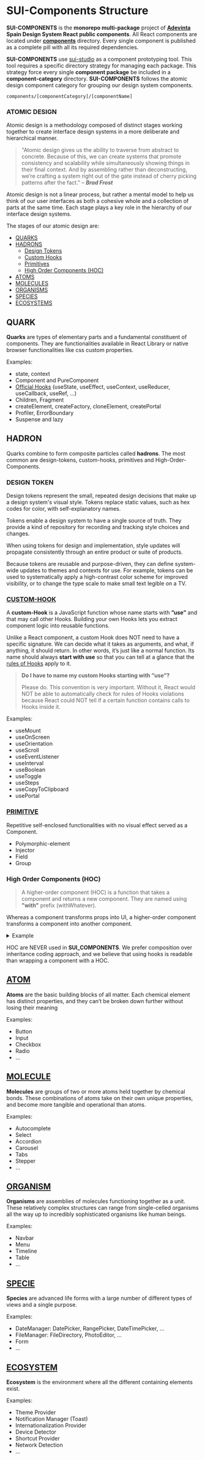 # SUI-Components Structure

**SUI-COMPONENTS** is the **monorepo multi-package** project of **[Adevinta](https://www.adevinta.com/)** **Spain Design System React public components**. All React components are located under [**components**](https://github.com/SUI-Components/sui-components/tree/master/components) directory. Every single component is published as a complete pill with all its required dependencies. 

**SUI-COMPONENTS** use [sui-studio](https://www.npmjs.com/package/@s-ui/studio) as a component prototyping tool. This tool requires a specific directory strategy for managing each package. This strategy force every single **component package** be included in a **component-category** directory. **SUI-COMPONENTS** follows the atomic design component category for grouping our design system components.
```
components/[componentCategory]/[componentName]
```

### ATOMIC DESIGN
Atomic design is a methodology composed of distinct stages working together to create interface design systems in a more deliberate and hierarchical manner.

> "Atomic design gives us the ability to traverse from abstract to concrete. Because of this, we can create systems that promote consistency and scalability while simultaneously showing things in their final context. And by assembling rather than deconstructing, we’re crafting a system right out of the gate instead of cherry picking patterns after the fact." – **_Brad Frost_**

Atomic design is not a linear process, but rather a mental model to help us think of our user interfaces as both a cohesive whole and a collection of parts at the same time. Each stage plays a key role in the hierarchy of our interface design systems.

The stages of our atomic design are:
- [QUARKS](#quark)
- [HADRONS](#hadron)
  - [Design Tokens](#design-token)
  - [Custom Hooks](#custom-hookcomponentshook)
  - [Primitives](#primitivecomponentsprimitive)
  - [High Order Components (HOC)](#high-order-components-hoc)
- [ATOMS](#atomcomponentsatom)
- [MOLECULES](#moleculecomponentsmolecule)
- [ORGANISMS](#organismcomponentsorganism)
- [SPECIES](#speciecomponentsspecie)
- [ECOSYSTEMS](#ecosystemcomponentsecosystem)

## QUARK
**Quarks** are types of elementary parts and a fundamental constituent of components. They are functionalities available in React Library or native browser functionalities like css custom properties.

Examples:

- state, context
- Component and PureComponent
- [Official Hooks](https://reactjs.org/docs/hooks-reference.html) (useState, useEffect, useContext, useReducer, useCallback, useRef, ...)
- Children, Fragment
- createElement, createFactory, cloneElement, createPortal
- Profiler, ErrorBoundary
- Suspense and lazy

## HADRON
Quarks combine to form composite particles called **hadrons**. The most common are design-tokens, custom-hooks, primitives and High-Order-Components.

### DESIGN TOKEN
Design tokens represent the small, repeated design decisions that make up a design system's visual style. Tokens replace static values, such as hex codes for color, with self-explanatory names.

Tokens enable a design system to have a single source of truth. They provide a kind of repository for recording and tracking style choices and changes.

When using tokens for design and implementation, style updates will propagate consistently through an entire product or suite of products.

Because tokens are reusable and purpose-driven, they can define system-wide updates to themes and contexts for use. For example, tokens can be used to systematically apply a high-contrast color scheme for improved visibility, or to change the type scale to make small text legible on a TV.

### [CUSTOM-HOOK](components/hook)
A **custom-Hook** is a JavaScript function whose name starts with **”use”** and that may call other Hooks. Building your own Hooks lets you extract component logic into reusable functions.

Unlike a React component, a custom Hook does NOT need to have a specific signature. We can decide what it takes as arguments, and what, if anything, it should return. In other words, it’s just like a normal function. Its name should always **start with use** so that you can tell at a glance that the [rules of Hooks](https://reactjs.org/docs/hooks-rules.html) apply to it.

> **Do I have to name my custom Hooks starting with “use”?**
>
> Please do. This convention is very important. Without it, React would NOT be able to automatically check for rules of Hooks violations because React could NOT tell if a certain function contains calls to Hooks inside it.

Examples:

- useMount
- useOnScreen
- useOrientation
- useScroll
- useEventListener
- useInterval
- useBoolean
- useToggle
- useSteps
- useCopyToClipboard
- usePortal

### [PRIMITIVE](components/primitive)
Repetitive self-enclosed functionalities with no visual effect served as a Component. 

- Polymorphic-element
- Injector
- Field
- Group

### High Order Components (HOC)
> A higher-order component (HOC) is a function that takes a component and returns a new component. They are named using **"with"** prefix (withWhatever).

Whereas a component transforms props into UI, a higher-order component transforms a component into another component.

<details>
<summary>Example</summary>

```jsx
// The following example wraps a component and renders that or returns
// a fallback depending on the 'isLoading' prop boolean state.
// WrappedComponent
const WrappedComponent = ({children}) => <span>{children}</span>

// FallbackComponent

// HOC
const higherOrderComponent = (
  WrappedComponent,
  FallbackComponent = () => 'loading...'
) => {
  return ({isLoading, ...props}) => {
    const Component = isLoading ? FallbackComponent : WrappedComponent
    return <Component {...props} />
  } 
}

// Resulting HighOrderComponentWrappedComponent
const EnhancedComponent = higherOrderComponent(WrappedComponent);

<EnhancedComponent />
```
</details>

HOC are NEVER used in **SUI_COMPONENTS**. We prefer composition over inheritance coding approach, and we believe that using hooks is readable than wrapping a component with a HOC.  

## [ATOM](components/atom)
**Atoms** are the basic building blocks of all matter. Each chemical element has distinct properties, and they can’t be broken down further without losing their meaning

Examples:

- Button
- Input
- Checkbox
- Radio
- ...


## [MOLECULE](components/molecule)
**Molecules** are groups of two or more atoms held together by chemical bonds. These combinations of atoms take on their own unique properties, and become more tangible and operational than atoms.

Examples:

- Autocomplete
- Select
- Accordion
- Carousel
- Tabs
- Stepper
- ...

## [ORGANISM](components/organism)
**Organisms** are assemblies of molecules functioning together as a unit. These relatively complex structures can range from single-celled organisms all the way up to incredibly sophisticated organisms like human beings.

Examples:

- Navbar
- Menu
- Timeline
- Table
- ...

## [SPECIE](components/specie)
**Species** are advanced life forms with a large number of different types of views and a single purpose. 

Examples:

- DateManager: DatePicker, RangePicker, DateTimePicker, ...
- FileManager: FileDirectory, PhotoEditor, ...
- Form
- ...

## [ECOSYSTEM](components/ecosystem)
**Ecosystem** is the environment where all the different containing elements exist. 

Examples:

- Theme Provider
- Notification Manager (Toast)
- Internationalization Provider
- Device Detector
- Shortcut Provider
- Network Detection
- ...

